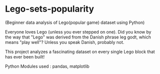 # Lego-sets-popularity
(Beginner data analysis of Lego(popular game) dataset using Python)

Everyone loves Lego (unless you ever stepped on one). Did you know by the way that "Lego" was derived from the Danish phrase leg godt, which means "play well"? Unless you speak Danish, probably not.

This project analyzes a fascinating dataset on every single Lego block that has ever been built!

Python Modules used : pandas, matplotlib 
